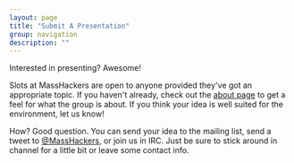 ```yaml
---
layout: page
title: "Submit A Presentation"
group: navigation
description: ""
---
```


Interested in presenting? Awesome!
 
Slots at MassHackers are open to anyone provided they've got an appropriate topic. If you haven't already, check out the [about page](/masshackers.com/about.html) to get a feel for what the group is about. If you think your idea is well suited for the environment, let us know!
 
How? Good question. You can send your idea to the mailing list, send a tweet to [@MassHackers](https://twitter.com/masshackers), or join us in IRC. Just be sure to stick around in channel for a little bit or leave some contact info.
